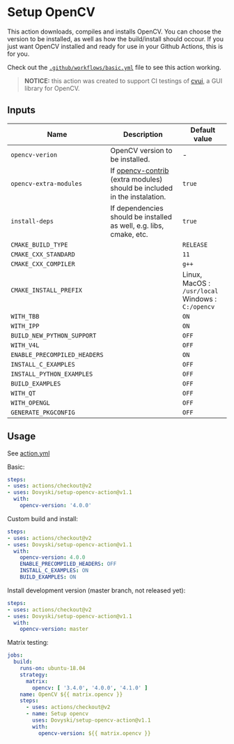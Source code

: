 # Setup OpenCV

This action downloads, compiles and installs OpenCV. You can choose the version to be installed, as well as how the build/install should occour. If you just want OpenCV installed and ready for use in your Github Actions, this is for you.

Check out the [`.github/workflows/basic.yml`](https://github.com/Dovyski/setup-opencv-action/blob/master/.github/workflows/basic.yml) file to see this action working.

> **NOTICE:** this action was created to support CI testings of [cvui](https://github.com/Dovyski/cvui), a GUI library for OpenCV.

## Inputs

| Name  | Description | Default value |
|---|---|---|
| `opencv-verion` | OpenCV version to be installed. | - |
| `opencv-extra-modules` | If [opencv-contrib](https://github.com/opencv/opencv_contrib) (extra modules) should be included in the instalation. | `true` |
| `install-deps` | If dependencies should be installed as well, e.g. libs, cmake, etc. | `true` |
| `CMAKE_BUILD_TYPE` | | `RELEASE` |
| `CMAKE_CXX_STANDARD` | | `11` |
| `CMAKE_CXX_COMPILER` | | `g++` |
| `CMAKE_INSTALL_PREFIX` | | Linux, MacOS : `/usr/local`<br>Windows : `C:/opencv` |
| `WITH_TBB` | | `ON` |
| `WITH_IPP` | | `ON` |
| `BUILD_NEW_PYTHON_SUPPORT` | | `OFF` |
| `WITH_V4L` | | `OFF` |
| `ENABLE_PRECOMPILED_HEADERS` | | `ON` |
| `INSTALL_C_EXAMPLES` | | `OFF` |
| `INSTALL_PYTHON_EXAMPLES` | | `OFF` |
| `BUILD_EXAMPLES` | | `OFF` |
| `WITH_QT` | | `OFF` |
| `WITH_OPENGL` | | `OFF` |
| `GENERATE_PKGCONFIG` | | `OFF` |

## Usage

See [action.yml](action.yml)

Basic:
```yaml
steps:
- uses: actions/checkout@v2
- uses: Dovyski/setup-opencv-action@v1.1
  with:
    opencv-version: '4.0.0'
```

Custom build and install:
```yaml
steps:
- uses: actions/checkout@v2
- uses: Dovyski/setup-opencv-action@v1.1
  with:
    opencv-version: 4.0.0
    ENABLE_PRECOMPILED_HEADERS: OFF
    INSTALL_C_EXAMPLES: ON
    BUILD_EXAMPLES: ON
```

Install development version (master branch, not released yet):
```yaml
steps:
- uses: actions/checkout@v2
- uses: Dovyski/setup-opencv-action@v1.1
  with:
    opencv-version: master
```

Matrix testing:
```yaml
jobs:
  build:
    runs-on: ubuntu-18.04
    strategy:
      matrix:
        opencv: [ '3.4.0', '4.0.0', '4.1.0' ]
    name: OpenCV ${{ matrix.opencv }}
    steps:
      - uses: actions/checkout@v2
      - name: Setup opencv
        uses: Dovyski/setup-opencv-action@v1.1
        with:
          opencv-version: ${{ matrix.opencv }}
```
